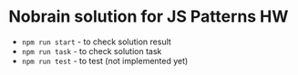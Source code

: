 # Nobrain solution for JS Patterns HW

- `npm run start` - to check solution result
- `npm run task` - to check solution task
- `npm run test` - to test (not implemented yet)
